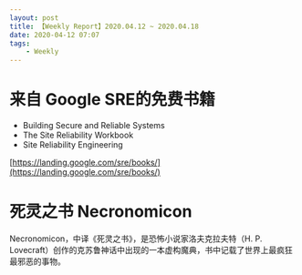 ```yaml
---
layout: post
title: 【Weekly Report】2020.04.12 ~ 2020.04.18
date: 2020-04-12 07:07
tags:
    - Weekly
---
```


# 来自 Google SRE的免费书籍

* Building Secure and Reliable Systems
* The Site Reliability Workbook
* Site Reliability Engineering

[https://landing.google.com/sre/books/](https://landing.google.com/sre/books/)

# 死灵之书 Necronomicon

Necronomicon，中译《死灵之书》，是恐怖小说家洛夫克拉夫特（H. P. Lovecraft）创作的克苏鲁神话中出现的一本虚构魔典，书中记载了世界上最疯狂最邪恶的事物。
